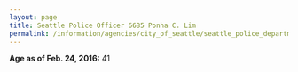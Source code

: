 ```yaml
---
layout: page
title: Seattle Police Officer 6685 Ponha C. Lim
permalink: /information/agencies/city_of_seattle/seattle_police_department/copbook/6685/
---
```


**Age as of Feb. 24, 2016:** 41
